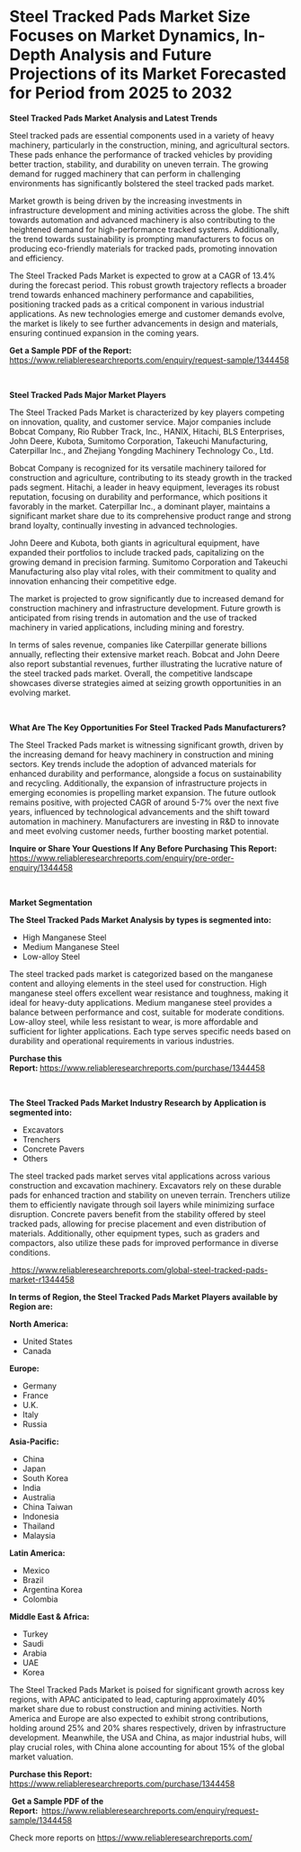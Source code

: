 <p><h1>Steel Tracked Pads Market Size Focuses on Market Dynamics, In-Depth Analysis and Future Projections of its Market Forecasted for Period from 2025 to 2032</h1></p><p><strong>Steel Tracked Pads Market Analysis and Latest Trends</strong></p>
<p><p>Steel tracked pads are essential components used in a variety of heavy machinery, particularly in the construction, mining, and agricultural sectors. These pads enhance the performance of tracked vehicles by providing better traction, stability, and durability on uneven terrain. The growing demand for rugged machinery that can perform in challenging environments has significantly bolstered the steel tracked pads market.</p><p>Market growth is being driven by the increasing investments in infrastructure development and mining activities across the globe. The shift towards automation and advanced machinery is also contributing to the heightened demand for high-performance tracked systems. Additionally, the trend towards sustainability is prompting manufacturers to focus on producing eco-friendly materials for tracked pads, promoting innovation and efficiency.</p><p>The Steel Tracked Pads Market is expected to grow at a CAGR of 13.4% during the forecast period. This robust growth trajectory reflects a broader trend towards enhanced machinery performance and capabilities, positioning tracked pads as a critical component in various industrial applications. As new technologies emerge and customer demands evolve, the market is likely to see further advancements in design and materials, ensuring continued expansion in the coming years.</p></p>
<p><strong>Get a Sample PDF of the Report:&nbsp;</strong> <a href="https://www.reliableresearchreports.com/enquiry/request-sample/1344458?utm_campaign=3111&utm_medium=2&utm_source=Github&utm_content=ia&utm_term=24032025&utm_id=steel-tracked-pads">https://www.reliableresearchreports.com/enquiry/request-sample/1344458</a></p>
<p>&nbsp;</p>
<p><strong>Steel Tracked Pads Major Market Players</strong></p>
<p><p>The Steel Tracked Pads Market is characterized by key players competing on innovation, quality, and customer service. Major companies include Bobcat Company, Rio Rubber Track, Inc., HANIX, Hitachi, BLS Enterprises, John Deere, Kubota, Sumitomo Corporation, Takeuchi Manufacturing, Caterpillar Inc., and Zhejiang Yongding Machinery Technology Co., Ltd.</p><p>Bobcat Company is recognized for its versatile machinery tailored for construction and agriculture, contributing to its steady growth in the tracked pads segment. Hitachi, a leader in heavy equipment, leverages its robust reputation, focusing on durability and performance, which positions it favorably in the market. Caterpillar Inc., a dominant player, maintains a significant market share due to its comprehensive product range and strong brand loyalty, continually investing in advanced technologies.</p><p>John Deere and Kubota, both giants in agricultural equipment, have expanded their portfolios to include tracked pads, capitalizing on the growing demand in precision farming. Sumitomo Corporation and Takeuchi Manufacturing also play vital roles, with their commitment to quality and innovation enhancing their competitive edge.</p><p>The market is projected to grow significantly due to increased demand for construction machinery and infrastructure development. Future growth is anticipated from rising trends in automation and the use of tracked machinery in varied applications, including mining and forestry.</p><p>In terms of sales revenue, companies like Caterpillar generate billions annually, reflecting their extensive market reach. Bobcat and John Deere also report substantial revenues, further illustrating the lucrative nature of the steel tracked pads market. Overall, the competitive landscape showcases diverse strategies aimed at seizing growth opportunities in an evolving market.</p></p>
<p>&nbsp;</p>
<p><strong>What Are The Key Opportunities For Steel Tracked Pads Manufacturers?</strong></p>
<p><p>The Steel Tracked Pads market is witnessing significant growth, driven by the increasing demand for heavy machinery in construction and mining sectors. Key trends include the adoption of advanced materials for enhanced durability and performance, alongside a focus on sustainability and recycling. Additionally, the expansion of infrastructure projects in emerging economies is propelling market expansion. The future outlook remains positive, with projected CAGR of around 5-7% over the next five years, influenced by technological advancements and the shift toward automation in machinery. Manufacturers are investing in R&D to innovate and meet evolving customer needs, further boosting market potential.</p></p>
<p><strong>Inquire or Share Your Questions If Any Before Purchasing This Report:</strong> <a href="https://www.reliableresearchreports.com/enquiry/pre-order-enquiry/1344458?utm_campaign=3111&utm_medium=2&utm_source=Github&utm_content=ia&utm_term=24032025&utm_id=steel-tracked-pads">https://www.reliableresearchreports.com/enquiry/pre-order-enquiry/1344458</a></p>
<p>&nbsp;</p>
<p><strong>Market Segmentation</strong></p>
<p><strong>The Steel Tracked Pads Market Analysis by types is segmented into:</strong></p>
<p><ul><li>High Manganese Steel</li><li>Medium Manganese Steel</li><li>Low-alloy Steel</li></ul></p>
<p><p>The steel tracked pads market is categorized based on the manganese content and alloying elements in the steel used for construction. High manganese steel offers excellent wear resistance and toughness, making it ideal for heavy-duty applications. Medium manganese steel provides a balance between performance and cost, suitable for moderate conditions. Low-alloy steel, while less resistant to wear, is more affordable and sufficient for lighter applications. Each type serves specific needs based on durability and operational requirements in various industries.</p></p>
<p><strong>Purchase this Report:&nbsp;</strong><a href="https://www.reliableresearchreports.com/purchase/1344458?utm_campaign=3111&utm_medium=2&utm_source=Github&utm_content=ia&utm_term=24032025&utm_id=steel-tracked-pads">https://www.reliableresearchreports.com/purchase/1344458</a></p>
<p>&nbsp;</p>
<p><strong>The Steel Tracked Pads Market Industry Research by Application is segmented into:</strong></p>
<p><ul><li>Excavators</li><li>Trenchers</li><li>Concrete Pavers</li><li>Others</li></ul></p>
<p><p>The steel tracked pads market serves vital applications across various construction and excavation machinery. Excavators rely on these durable pads for enhanced traction and stability on uneven terrain. Trenchers utilize them to efficiently navigate through soil layers while minimizing surface disruption. Concrete pavers benefit from the stability offered by steel tracked pads, allowing for precise placement and even distribution of materials. Additionally, other equipment types, such as graders and compactors, also utilize these pads for improved performance in diverse conditions.</p></p>
<p><a href="https://www.reliableresearchreports.com/global-steel-tracked-pads-market-r1344458?utm_campaign=3111&utm_medium=2&utm_source=Github&utm_content=ia&utm_term=24032025&utm_id=steel-tracked-pads">&nbsp;https://www.reliableresearchreports.com/global-steel-tracked-pads-market-r1344458</a></p>
<p><strong>In terms of Region, the Steel Tracked Pads Market Players available by Region are:</strong></p>
<p>
    <p> <strong> North America: </strong>
        <ul>
            <li>United States</li>
            <li>Canada</li>
        </ul>
        </p> 
    <p> <strong> Europe: </strong>
        <ul>
            <li>Germany</li>
            <li>France</li>
            <li>U.K.</li>
            <li>Italy</li>
            <li>Russia</li>
        </ul>
        </p> 
    <p> <strong> Asia-Pacific: </strong>
        <ul>
            <li>China</li>
            <li>Japan</li>
            <li>South Korea</li>
            <li>India</li>
            <li>Australia</li>
            <li>China Taiwan</li>
            <li>Indonesia</li>
            <li>Thailand</li>
            <li>Malaysia</li>
        </ul>
        </p> 
    <p> <strong> Latin America: </strong>
        <ul>
            <li>Mexico</li>
            <li>Brazil</li>
            <li>Argentina Korea</li>
            <li>Colombia</li>
        </ul>
        </p> 
    <p> <strong> Middle East & Africa: </strong>
        <ul>
            <li>Turkey</li>
            <li>Saudi</li>
            <li>Arabia</li>
            <li>UAE</li>
            <li>Korea</li>
        </ul>
    </p>
    </p>
<p><p>The Steel Tracked Pads Market is poised for significant growth across key regions, with APAC anticipated to lead, capturing approximately 40% market share due to robust construction and mining activities. North America and Europe are also expected to exhibit strong contributions, holding around 25% and 20% shares respectively, driven by infrastructure development. Meanwhile, the USA and China, as major industrial hubs, will play crucial roles, with China alone accounting for about 15% of the global market valuation.</p></p>
<p><strong>Purchase this Report: </strong><a href="https://www.reliableresearchreports.com/purchase/1344458?utm_campaign=3111&utm_medium=2&utm_source=Github&utm_content=ia&utm_term=24032025&utm_id=steel-tracked-pads">https://www.reliableresearchreports.com/purchase/1344458</a></p>
<p>&nbsp;<strong>Get a Sample PDF of the Report:&nbsp;&nbsp;</strong><a href="https://www.reliableresearchreports.com/enquiry/request-sample/1344458?utm_campaign=3111&utm_medium=2&utm_source=Github&utm_content=ia&utm_term=24032025&utm_id=steel-tracked-pads">https://www.reliableresearchreports.com/enquiry/request-sample/1344458</a></p>
<p><strong></strong></p>
<p>Check more reports on <a href="https://www.reliableresearchreports.com/?utm_campaign=3111&utm_medium=2&utm_source=Github&utm_content=ia&utm_term=24032025&utm_id=steel-tracked-pads">https://www.reliableresearchreports.com/</a></p>